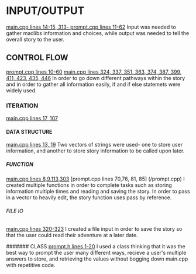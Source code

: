 # INPUT/OUTPUT
[main.cpp lines 14-15, 313- ](/main.cpp) [prompt.cpp lines 11-62](/prompt.cpp)
Input was needed to gather madlibs information and choices, while output was needed to tell the overall story to the user.
## CONTROL FLOW
[prompt.cpp lines 10-60](/prompt.cpp) [main.cpp lines 324, 337, 351, 363, 374, 387, 399, 411, 423, 435, 446](/main.cpp)
In order to go down different pathways within the story and in order to gather all information easily, if and if else statemets were widely used.
### ITERATION
[main.cpp lines 17, 107](/main.cpp) 

#### DATA STRUCTURE
[main.cpp lines 13, 19](/main.cpp)
Two vectors of strings were used- one to store user information, and another to store story information to be called upon later.
##### FUNCTION
[main.cpp lines 8,9,113,303](/main.cpp) [prompt.cpp lines 70,76, 81, 85] (/prompt.cpp)
I created multiple functions in order to complete tasks such as storing information multiple times and reading and saving the story. In order to pass in a vector to heavily edit, the story function uses pass by reference. 
###### FILE IO
[main.cpp lines 320-323](/main.cpp)
I created a file input in order to save the story so that the user could read their adventure at a later date.


####### CLASS
[prompt.h lines 1-20](/prompt.h)
I used a class thinking that it was the best way to prompt the user many different ways, recieve a user's multiple answers to store, and retrieving the values without bogging down main.cpp with repetitive code. 
